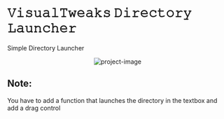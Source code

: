 <h1 align="left" id="title">𝚅𝚒𝚜𝚞𝚊𝚕𝚃𝚠𝚎𝚊𝚔𝚜 𝙳𝚒𝚛𝚎𝚌𝚝𝚘𝚛𝚢 𝙻𝚊𝚞𝚗𝚌𝚑𝚎𝚛</h1>


<p id="description">Simple Directory Launcher</p>

<p align="center"><img src="https://cdn.discordapp.com/attachments/847507532780011530/962833400887124018/pic.PNG" alt="project-image"></p>  
  
<h2>Note: </h2>

You have to add a function that launches the directory in the textbox and add a drag control
